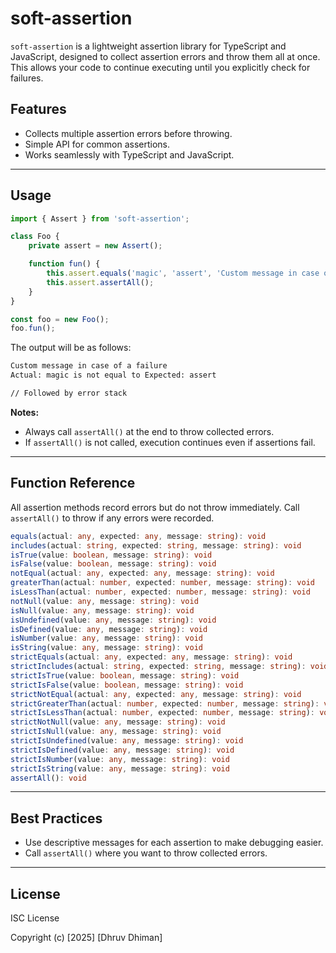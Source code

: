 # soft-assertion

`soft-assertion` is a lightweight assertion library for TypeScript and JavaScript, designed to collect assertion errors and throw them all at once. This allows your code to continue executing until you explicitly check for failures.

## Features

- Collects multiple assertion errors before throwing.
- Simple API for common assertions.
- Works seamlessly with TypeScript and JavaScript.

---

## Usage


```ts
import { Assert } from 'soft-assertion';

class Foo {
    private assert = new Assert();

    function fun() {
        this.assert.equals('magic', 'assert', 'Custom message in case of a failure');
        this.assert.assertAll();
    }
}

const foo = new Foo();
foo.fun();
```
The output will be as follows:

```bash
Custom message in case of a failure
Actual: magic is not equal to Expected: assert

// Followed by error stack
```

**Notes:**
- Always call `assertAll()` at the end to throw collected errors.
- If `assertAll()` is not called, execution continues even if assertions fail.

---

## Function Reference

All assertion methods record errors but do not throw immediately. Call `assertAll()` to throw if any errors were recorded.

```ts
equals(actual: any, expected: any, message: string): void
includes(actual: string, expected: string, message: string): void
isTrue(value: boolean, message: string): void
isFalse(value: boolean, message: string): void
notEqual(actual: any, expected: any, message: string): void
greaterThan(actual: number, expected: number, message: string): void
isLessThan(actual: number, expected: number, message: string): void
notNull(value: any, message: string): void
isNull(value: any, message: string): void
isUndefined(value: any, message: string): void
isDefined(value: any, message: string): void
isNumber(value: any, message: string): void
isString(value: any, message: string): void
strictEquals(actual: any, expected: any, message: string): void
strictIncludes(actual: string, expected: string, message: string): void
strictIsTrue(value: boolean, message: string): void
strictIsFalse(value: boolean, message: string): void
strictNotEqual(actual: any, expected: any, message: string): void
strictGreaterThan(actual: number, expected: number, message: string): void
strictIsLessThan(actual: number, expected: number, message: string): void
strictNotNull(value: any, message: string): void
strictIsNull(value: any, message: string): void
strictIsUndefined(value: any, message: string): void
strictIsDefined(value: any, message: string): void
strictIsNumber(value: any, message: string): void
strictIsString(value: any, message: string): void
assertAll(): void
```

---

## Best Practices

- Use descriptive messages for each assertion to make debugging easier.
- Call `assertAll()` where you want to throw collected errors.

---

## License

ISC License

Copyright (c) [2025] [Dhruv Dhiman]

